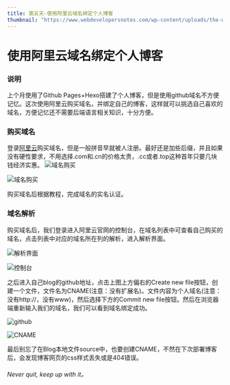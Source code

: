 ```yaml
---
title: 第五天-使用阿里云域名绑定个人博客
thumbnail: "https://www.webdevelopersnotes.com/wp-content/uploads/the-world-wide-web.png"
---
```


# 使用阿里云域名绑定个人博客

### 说明
上个月使用了Github Pages+Hexo搭建了个人博客，但是使用github域名不方便记忆。这次使用阿里云购买域名，并绑定自己的博客，这样就可以挑选自己喜欢的域名，方便记忆还不需要后端语言相关知识，十分方便。

### 购买域名
登录[阿里云](https://wanwang.aliyun.com/domain?spm=5176.10695662.1996646101.searchclickresult.59854234wFVAVF)购买域名，但是一般拼音早就被人注册。最好还是加些后缀，并且如果没有硬性要求，不用选择.com和.cn的价格太贵，.cc或者.top这种首年只要几块钱经济实惠。
![域名购买](http://lc-thex246k.cn-n1.lcfile.com/c898e45406b5f9c87b4d.png)

![域名购买](http://lc-thex246k.cn-n1.lcfile.com/7fb2a623c2530352e443.png)

购买域名后根据教程，完成域名的实名认证。

### 域名解析

购买域名后，我们登录进入阿里云官网的控制台，在域名列表中可查看自己购买的域名，点击列表中对应的域名所在列的解析，进入解析界面。

![解析界面](http://lc-thex246k.cn-n1.lcfile.com/c8dd9ad4f18b32bfc933.png)

![控制台](http://lc-thex246k.cn-n1.lcfile.com/7d5ec30e0cfaa444c2db.png)

之后进入自己blog的github地址，点击上图上方偏右的Create new file按钮，创建一个文件，文件名为CNAME(注意：没有扩展名)。文件内容为个人域名(注意：没有http://，没有www)，然后选择下方的Commit new file按钮。然后在浏览器端重新输入我们的域名，我们可以看到域名绑定成功。

![github](http://lc-thex246k.cn-n1.lcfile.com/3a6a7c9e1b0d628ad0b5.png)

![CNAME](http://lc-thex246k.cn-n1.lcfile.com/d93c067c6be016696ead.png)

最后别忘了在Blog本地文件source中，也要创建CNAME，不然在下次部署博客后，会发现博客网页的css样式丢失或是404错误。


###### Never quit, keep up with it。